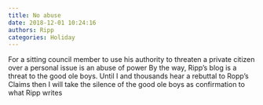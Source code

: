 ```yaml
---
title: No abuse
date: 2018-12-01 10:24:16
authors: Ripp
categories: Holiday
---
```


 For a sitting council member to use his authority to threaten a private citizen over a personal issue is an abuse of power
By the way, Ripp’s blog is a threat to the good ole boys.   Until I and thousands hear a rebuttal to Ropp’s Claims then I will take the silence of the good ole boys as confirmation to what Ripp writes